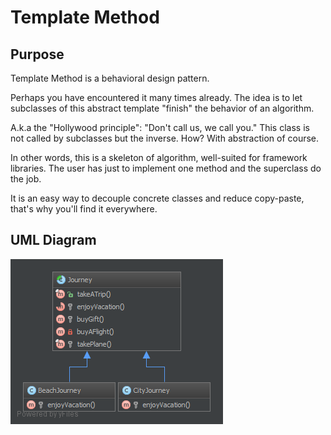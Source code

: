 # Template Method

## Purpose

Template Method is a behavioral design pattern.

Perhaps you have encountered it many times already. The idea is to let subclasses of this abstract template "finish" the behavior of an algorithm.

A.k.a the "Hollywood principle": "Don't call us, we call you." This class is not called by subclasses but the inverse.
How? With abstraction of course.

In other words, this is a skeleton of algorithm, well-suited for framework libraries. The user has just to implement one method and the superclass do the job.

It is an easy way to decouple concrete classes and reduce copy-paste, that's why you'll find it everywhere.

## UML Diagram

![Alt TemplateMethod UML Diagram](uml/uml.png)